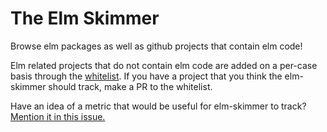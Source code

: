 # The Elm Skimmer

Browse elm packages as well as github projects that contain elm code!

Elm related projects that do not contain elm code are added on a per-case basis through the [whitelist](https://github.com/mdgriffith/elm-skimmer/blob/master/data/whitelist).  If you have a project that you think the elm-skimmer should track, make a PR to the whitelist.

Have an idea of a metric that would be useful for elm-skimmer to track? [Mention it in this issue.](https://github.com/mdgriffith/elm-package-skimmer/issues/1)